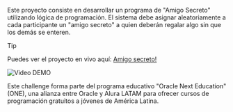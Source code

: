 Este proyecto consiste en desarrollar un programa de "Amigo Secreto" utilizando lógica de programación. El sistema debe asignar aleatoriamente a cada participante un "amigo secreto" a quien deberán regalar algo sin que los demás se enteren.

> [!TIP]
> Puedes ver el proyecto en vivo aquí: [Amigo secreto!](https://ronytrespalacios.github.io/challenge-amigo-secreto/)

![Video DEMO](https://github.com/user-attachments/assets/21d2cec1-136f-4994-9877-7c34f48fe080)


Este challenge forma parte del programa educativo "Oracle Next Education" (ONE), una alianza entre Oracle y Alura LATAM para ofrecer cursos de programación gratuitos a jóvenes de América Latina.
